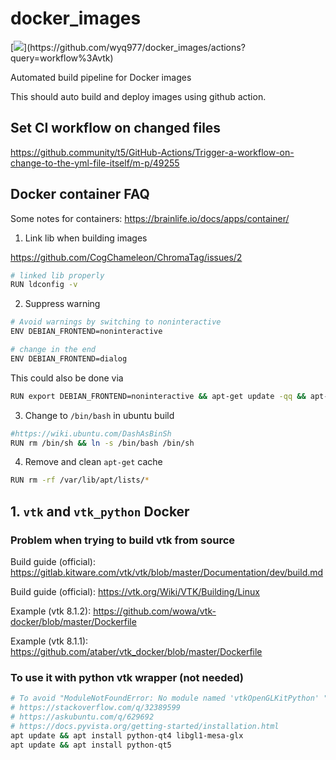 # docker_images

[![](https://github.com[![build-and-publish-docker-images](https://github.com/wyq977/docker-images/actions/workflows/build.yml/badge.svg)](https://github.com/wyq977/docker-images/actions/workflows/build.yml)/wyq977/docker_images/workflows/vtk/badge.svg)](https://github.com/wyq977/docker_images/actions?query=workflow%3Avtk)


Automated build pipeline for Docker images

This should auto build and deploy images using github action.

## Set CI workflow on changed files

https://github.community/t5/GitHub-Actions/Trigger-a-workflow-on-change-to-the-yml-file-itself/m-p/49255

## Docker container FAQ

Some notes for containers:
https://brainlife.io/docs/apps/container/

1. Link lib when building images

https://github.com/CogChameleon/ChromaTag/issues/2

```bash
# linked lib properly
RUN ldconfig -v
```

2. Suppress warning
```bash
# Avoid warnings by switching to noninteractive
ENV DEBIAN_FRONTEND=noninteractive

# change in the end
ENV DEBIAN_FRONTEND=dialog
```
This could also be done via
```bash
RUN export DEBIAN_FRONTEND=noninteractive && apt-get update -qq && apt-get install -qq -y \
```

3. Change to `/bin/bash` in ubuntu build
```bash
#https://wiki.ubuntu.com/DashAsBinSh
RUN rm /bin/sh && ln -s /bin/bash /bin/sh
```

4. Remove and clean `apt-get` cache
```bash
RUN rm -rf /var/lib/apt/lists/*
```

## 1. `vtk` and `vtk_python` Docker

### Problem when trying to build vtk from source

Build guide (official): https://gitlab.kitware.com/vtk/vtk/blob/master/Documentation/dev/build.md

Build guide (official): https://vtk.org/Wiki/VTK/Building/Linux

Example (vtk 8.1.2): https://github.com/wowa/vtk-docker/blob/master/Dockerfile

Example (vtk 8.1.1): https://github.com/ataber/vtk_docker/blob/master/Dockerfile

### To use it with python vtk wrapper (not needed)

```bash
# To avoid "ModuleNotFoundError: No module named 'vtkOpenGLKitPython' " when importing vtk
# https://stackoverflow.com/q/32389599
# https://askubuntu.com/q/629692
# https://docs.pyvista.org/getting-started/installation.html
apt update && apt install python-qt4 libgl1-mesa-glx
apt update && apt install python-qt5
```
